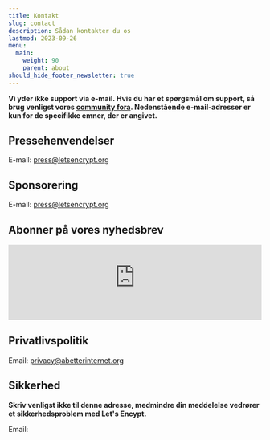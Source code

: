 ```yaml
---
title: Kontakt
slug: contact
description: Sådan kontakter du os
lastmod: 2023-09-26
menu:
  main:
    weight: 90
    parent: about
should_hide_footer_newsletter: true
---
```


**Vi yder ikke support via e-mail. Hvis du har et spørgsmål om support, så brug venligst vores [community fora](https://community.letsencrypt.org). Nedenstående e-mail-adresser er kun for de specifikke emner, der er angivet.**

## Pressehenvendelser

E-mail: [press@letsencrypt.org](mailto:press@letsencrypt.org)

## Sponsorering

E-mail: [press@letsencrypt.org](mailto:sponsor@letsencrypt.org)

## Abonner på vores nyhedsbrev

<iframe id="newsletter-iframe" src="https://outreach.abetterinternet.org/l/1011011/2025-01-14/31v6r" style="width: 100%; border: 0; overflow: hidden;"></iframe>
<script>
let hasResized = false;
window.addEventListener('message', function(e) {
    if (hasResized) return; // Only allow one resize
    if (e.origin !== 'https://outreach.abetterinternet.org') return;
    if (e.data && typeof e.data === 'object' && e.data.type === 'resize' && e.data.height) {
        hasResized = true;
        document.getElementById('newsletter-iframe').style.height = (e.data.height + 20) + 'px';
    }
});
</script>

## Privatlivspolitik

Email: [privacy@abetterinternet.org](mailto:privacy@abetterinternet.org)

## Sikkerhed

**Skriv venligst ikke til denne adresse, medmindre din meddelelse vedrører et sikkerhedsproblem med Let's Encypt.**

<span id="email">Email: </span>

<script>
  var parts = ["security", '@', "letsencrypt", ".", "org"];
  var anchor = document.createElement("a");
  anchor.href = "mailto:" + parts.join("");
  anchor.text = parts.join("");
  document.getElementById("email").appendChild(anchor)
</script>
